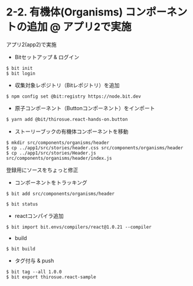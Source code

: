 # 2-2. 有機体(Organisms) コンポーネントの追加 @ アプリ2で実施

アプリ2(app2)で実施

* Bitセットアップ & ログイン

```
$ bit init
$ bit login
```

* 収集対象レポジトリ（Bitレポジトリ）を追加

```
$ npm config set @bit:registry https://node.bit.dev
```

* 原子コンポーネント（Buttonコンポーネント）をインポート

```bash
$ yarn add @bit/thirosue.react-hands-on.button
```

* ストーリーブックの有機体コンポーネントを移動

```
$ mkdir src/components/organisms/header
$ cp ../app1/src/stories/header.css src/components/organisms/header
$ cp ../app1/src/stories/Header.js src/components/organisms/header/index.js
```

登録用にソースをちょっと修正

* コンポーネントをトラッキング

```
$ bit add src/components/organisms/header
```

```
$ bit status
```

* reactコンパイラ追加

```
$ bit import bit.envs/compilers/react@1.0.21 --compiler
```

* build

```
$ bit build
```

* タグ付与 & push

```
$ bit tag --all 1.0.0
$ bit export thirosue.react-sample
```